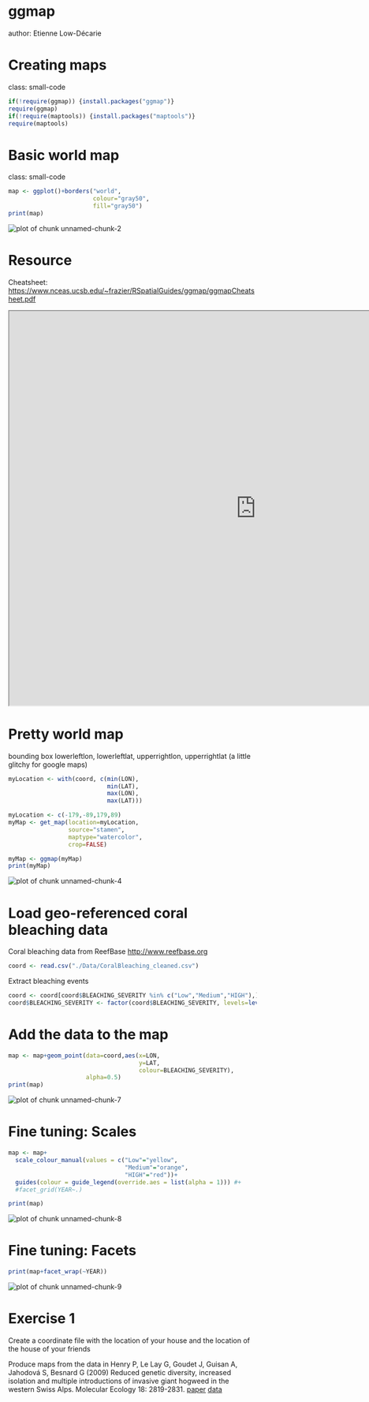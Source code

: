 <style>
.small-code pre code {
  font-size: 1em;
}
</style>


ggmap
========================================================
author: Etienne Low-Décarie



Creating maps
===
class: small-code


```r
if(!require(ggmap)) {install.packages("ggmap")}
require(ggmap)
if(!require(maptools)) {install.packages("maptools")}
require(maptools)
```

Basic world map
===
class: small-code


```r
map <- ggplot()+borders("world", 
                        colour="gray50",
                        fill="gray50")
print(map)
```

![plot of chunk unnamed-chunk-2](ggmap-figure/unnamed-chunk-2-1.png)

Resource
===

Cheatsheet:
https://www.nceas.ucsb.edu/~frazier/RSpatialGuides/ggmap/ggmapCheatsheet.pdf

<iframe src="https://www.nceas.ucsb.edu/~frazier/RSpatialGuides/ggmap/ggmapCheatsheet.pdf" width="1000" height="800">
  <p>Your browser does not support iframes.</p>
</iframe>


Pretty world map
===

bounding box lowerleftlon, lowerleftlat, upperrightlon, upperrightlat (a little glitchy for google maps)


```r
myLocation <- with(coord, c(min(LON),
                            min(LAT), 
                            max(LON), 
                            max(LAT)))
```


```r
myLocation <- c(-179,-89,179,89)
myMap <- get_map(location=myLocation, 
                 source="stamen", 
                 maptype="watercolor",
                 crop=FALSE) 

myMap <- ggmap(myMap)
print(myMap)
```

![plot of chunk unnamed-chunk-4](ggmap-figure/unnamed-chunk-4-1.png)


Load geo-referenced coral bleaching data
===

Coral bleaching data from ReefBase http://www.reefbase.org

```r
coord <- read.csv("./Data/CoralBleaching_cleaned.csv")
```

Extract bleaching events


```r
coord <- coord[coord$BLEACHING_SEVERITY %in% c("Low","Medium","HIGH"),]
coord$BLEACHING_SEVERITY <- factor(coord$BLEACHING_SEVERITY, levels=levels(coord$BLEACHING_SEVERITY)[c(2,3,1)])
```


Add the data to the map
===


```r
map <- map+geom_point(data=coord,aes(x=LON,
                                     y=LAT,
                                     colour=BLEACHING_SEVERITY),
                      alpha=0.5)
print(map)
```

![plot of chunk unnamed-chunk-7](ggmap-figure/unnamed-chunk-7-1.png)

Fine tuning: Scales
===


```r
map <- map+
  scale_colour_manual(values = c("Low"="yellow",
                                 "Medium"="orange",
                                 "HIGH"="red"))+
  guides(colour = guide_legend(override.aes = list(alpha = 1))) #+
  #facet_grid(YEAR~.)

print(map)
```

![plot of chunk unnamed-chunk-8](ggmap-figure/unnamed-chunk-8-1.png)

Fine tuning: Facets
===


```r
print(map+facet_wrap(~YEAR))
```

![plot of chunk unnamed-chunk-9](ggmap-figure/unnamed-chunk-9-1.png)


Exercise 1
===

Create a coordinate file with the location of your house and the location of the house of your friends

Produce maps from the data in 
Henry P, Le Lay G, Goudet J, Guisan A, Jahodová S, Besnard G (2009) Reduced genetic diversity, increased isolation and multiple introductions of invasive giant hogweed in the western Swiss Alps. Molecular Ecology 18: 2819-2831. 
[paper](http://dx.doi.org/10.1111/j.1365-294X.2009.04237.x)
[data](http://datadryad.org/resource/doi:10.5061/dryad.1237)


<div class="centered">

<script src="countdown.js" type="text/javascript"></script>
<script type="application/javascript">
var myCountdown1 = new Countdown({
    							time: 300, 
									width:150, 
									height:80, 
									rangeHi:"minute"	// <- no comma on last item!
									});

</script>

</div>
